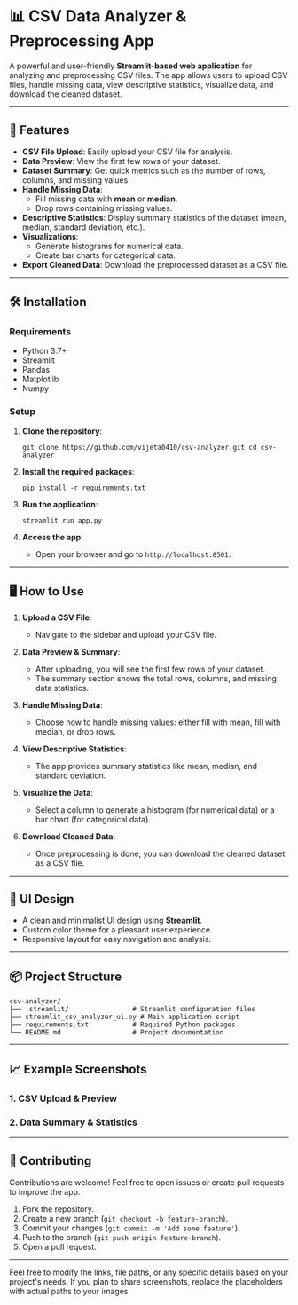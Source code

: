 📊 CSV Data Analyzer & Preprocessing App
========================================

A powerful and user-friendly **Streamlit-based web application** for analyzing and preprocessing CSV files. The app allows users to upload CSV files, handle missing data, view descriptive statistics, visualize data, and download the cleaned dataset.

* * * * *

🚀 Features
-----------

-   **CSV File Upload**: Easily upload your CSV file for analysis.
-   **Data Preview**: View the first few rows of your dataset.
-   **Dataset Summary**: Get quick metrics such as the number of rows, columns, and missing values.
-   **Handle Missing Data**:
    -   Fill missing data with **mean** or **median**.
    -   Drop rows containing missing values.
-   **Descriptive Statistics**: Display summary statistics of the dataset (mean, median, standard deviation, etc.).
-   **Visualizations**:
    -   Generate histograms for numerical data.
    -   Create bar charts for categorical data.
-   **Export Cleaned Data**: Download the preprocessed dataset as a CSV file.

* * * * *

🛠️ Installation
----------------

### Requirements

-   Python 3.7+
-   Streamlit
-   Pandas
-   Matplotlib
-   Numpy

### Setup

1.  **Clone the repository**:

    `git clone https://github.com/vijeta0410/csv-analyzer.git
    cd csv-analyzer`

2.  **Install the required packages**:

    `pip install -r requirements.txt`

3.  **Run the application**:

    `streamlit run app.py`

4.  **Access the app**:

    -   Open your browser and go to `http://localhost:8501`.

* * * * *

🖥️ How to Use
--------------

1.  **Upload a CSV File**:

    -   Navigate to the sidebar and upload your CSV file.
2.  **Data Preview & Summary**:

    -   After uploading, you will see the first few rows of your dataset.
    -   The summary section shows the total rows, columns, and missing data statistics.
3.  **Handle Missing Data**:

    -   Choose how to handle missing values: either fill with mean, fill with median, or drop rows.
4.  **View Descriptive Statistics**:

    -   The app provides summary statistics like mean, median, and standard deviation.
5.  **Visualize the Data**:

    -   Select a column to generate a histogram (for numerical data) or a bar chart (for categorical data).
6.  **Download Cleaned Data**:

    -   Once preprocessing is done, you can download the cleaned dataset as a CSV file.

* * * * *

🎨 UI Design
------------

-   A clean and minimalist UI design using **Streamlit**.
-   Custom color theme for a pleasant user experience.
-   Responsive layout for easy navigation and analysis.

* * * * *

📦 Project Structure
--------------------

```
csv-analyzer/
├── .streamlit/                # Streamlit configuration files
├── streamlit_csv_analyzer_ui.py # Main application script
├── requirements.txt           # Required Python packages
└── README.md                  # Project documentation
```

* * * * *

📈 Example Screenshots
----------------------

### 1\. CSV Upload & Preview

### 2\. Data Summary & Statistics

* * * * *

🤝 Contributing
---------------

Contributions are welcome! Feel free to open issues or create pull requests to improve the app.

1.  Fork the repository.
2.  Create a new branch (`git checkout -b feature-branch`).
3.  Commit your changes (`git commit -m 'Add some feature'`).
4.  Push to the branch (`git push origin feature-branch`).
5.  Open a pull request.

* * * * *

Feel free to modify the links, file paths, or any specific details based on your project's needs. If you plan to share screenshots, replace the placeholders with actual paths to your images.
